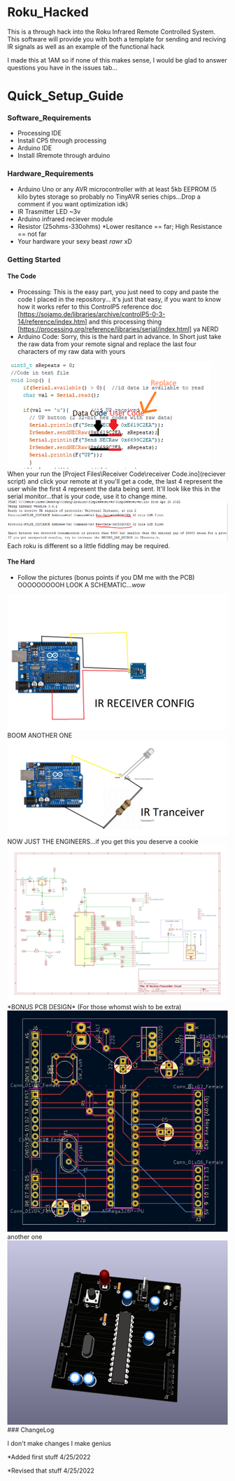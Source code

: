 # Roku_Hacked

This is a through hack into the Roku Infrared Remote Controlled System.
This software will provide you with both a template for sending and reciving IR signals as well as 
an example of the functional hack

I made this at 1AM so if none of this makes sense, I would be glad to answer questions you have in the issues tab...

# Quick_Setup_Guide
### Software_Requirements
* Processing IDE
* Install CP5 through processing
* Arduino IDE
* Install IRremote through arduino
### Hardware_Requirements
* Arduino Uno or any AVR microcontroller with at least 5kb EEPROM (5 kilo bytes storage so probably no TinyAVR series chips...Drop a comment if you want optimization idk)
* IR Trasmitter LED ~3v
* Arduino infrared reciever module
* Resistor (25ohms-330ohms) *Lower resitance == far; High Resistance == not far
* Your hardware your sexy beast *rawr* xD
### Getting Started
#### The Code
* Processing:
This is the easy part, you just need to copy and paste the code I placed in the repository... it's just that easy, if you want to know how it works refer to this ControlP5 reference doc [https://sojamo.de/libraries/archive/controlP5-0-3-14/reference/index.htm] and this processing thing [https://processing.org/reference/libraries/serial/index.html] ya NERD
* Arduino Code:
Sorry, this is the hard part in advance. In Short just take the raw data from your remote signal and replace the last four characters of my raw data with yours
<img src="data vs User.PNG"/>
When your run the [Project Files\Receiver Code\receiver Code.ino](reciever script) and click your remote at it you'll get a code, the last 4 represent the user while the first 4 represent the data being sent. It'll look like this in the serial monitor...that is your code, use it to change mine.
<img src="Raw data.PNG"/>
Each roku is different so a little fiddling may be required.

#### The Hard
* Follow the pictures (bonus points if you DM me with the PCB)
OOOOOOOOOH LOOK A SCHEMATIC...*wow*
<img src="thingy.png"/>
BOOM ANOTHER ONE
<img src="thing 2.png"/>
NOW JUST THE ENGINEERS...if you get this you deserve a cookie 
<img src="Schematics.svg"/>
*BONUS PCB DESIGN* (For those whomst wish to be extra)
<img src="PCB.PNG"/>
another one
<img src="3D PCB.PNG"/>
### ChangeLog

I don't make changes I make genius

*Added first stuff 4/25/2022

*Revised that stuff 4/25/2022
